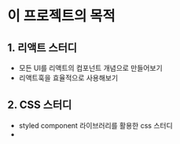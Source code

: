 # 이 프로젝트의 목적

## 1. 리액트 스터디

- 모든 UI를 리액트의 컴포넌트 개념으로 만들어보기
- 리액트훅을 효율적으로 사용해보기

## 2. CSS 스터디

- styled component 라이브러리를 활용한 css 스터디
-
